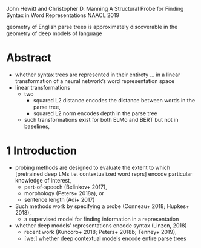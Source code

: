 John Hewitt and Christopher D. Manning
A Structural Probe for Finding Syntax in Word Representations
NAACL 2019

geometry of English parse trees is approximately discoverable in the geometry
of deep models of language

# Abstract

* whether syntax trees are represented in their entirety ...  in a linear
  transformation of a neural network’s word representation space
* linear transformations
  * two
    * squared L2 distance encodes the distance between words in the parse tree,
    * squared L2 norm encodes depth in the parse tree
  * such transformations exist for both ELMo and BERT but not in baselines,

# 1 Introduction

* probing methods are designed to evaluate the extent to which [pretrained deep
  LMs i.e. contextualized word reprs] encode particular knowledge of interest,
  * part-of-speech (Belinkov+ 2017),
  * morphology (Peters+ 2018a), or
  * sentence length (Adi+ 2017)
* Such methods work by specifying a probe (Conneau+ 2018; Hupkes+ 2018),
  * a supervised model for finding information in a representation
* whether deep models’ representations encode syntax (Linzen, 2018)
  * recent work (Kuncoro+ 2018; Peters+ 2018b; Tenney+ 2019),
  * [we:] whether deep contextual models encode entire parse trees

